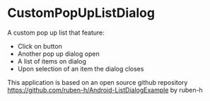 # CustomPopUpListDialog

A custom pop up list that feature:
+ Click on button
+ Another pop up dialog open
+ A list of items on dialog
+ Upon selection of an item the dialog closes

This application is based on an open source github repository https://github.com/ruben-h/Android-ListDialogExample by ruben-h
